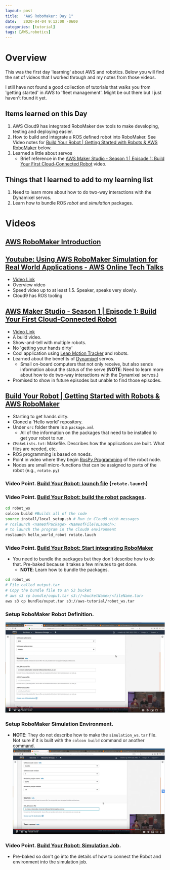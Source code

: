 ```yaml
---
layout: post
title:  "AWS RoboMaker: Day 1"
date:   2020-04-04 9:12:00 -0600
categories: [tutorial]
tags: [AWS,robotics]
---
```


# Overview

This was the first day 'learning' about AWS and robotics. Below you will find the set of videos that I worked through and my notes from those videos.

I still have not found a good collection of tutorials that walks you from 'getting started' in AWS to 'fleet management'. Might be out there but I just haven't found it yet.

## Items learned on this Day
1. AWS Cloud9 has integrated RoboMaker dev tools to make developing, testing and deploying easier.
2. How to build and integrate a ROS defined robot into RoboMaker.
    See Video notes for [Build Your Robot | Getting Started with Robots & AWS RoboMaker](https://youtu.be/4R4_GCiayD8) below.
3. Learned a little about servos 
    * Brief reference in the [AWS Maker Studio - Season 1 | Episode 1: Build Your First Cloud-Connected Robot](https://youtu.be/Paw7fkGUg18) video.

## Things that I learned to add to my learning list

1. Need to learn more about how to do two-way interactions with the Dynamixel servos.
2. Learn how to bundle ROS *robot* and *simulation* packages.


# Videos

## [AWS RoboMaker Introduction](https://us-east-2.console.aws.amazon.com/robomaker/home?region=us-east-2#sampleSimulationJobs)

## [Youtube: Using AWS RoboMaker Simulation for Real World Applications - AWS Online Tech Talks](https://youtu.be/eQYUAMFvpLg)
* [Video Link](https://youtu.be/eQYUAMFvpLg)
* Overview video
* Speed video up to at least 1.5. Speaker, speaks very slowly.
* Cloud9 has ROS tooling

## [AWS Maker Studio - Season 1 | Episode 1: Build Your First Cloud-Connected Robot](https://youtu.be/Paw7fkGUg18)
* [Video Link](https://youtu.be/Paw7fkGUg18)
* A build video. 
* Show-and-tell with multiple robots.
* No 'getting your hands dirty'
* Cool application using [Leap Motion Tracker](https://www.ultraleap.com/product/leap-motion-controller/) and robots.
* Learned about the benefits of [Dynamixel](http://www.robotis.us/dynamixel/) servos.
    * Small on-board computers that not only receive, but also sends information about the status of the serve (**NOTE**: Need to learn more about how to do two-way interactions with the Dynamixel servos.)
* Promised to show in future episodes but unable to find those episodes.

## [Build Your Robot | Getting Started with Robots & AWS RoboMaker](https://youtu.be/4R4_GCiayD8)
* Starting to get hands dirty.
* Cloned a 'Hello world' repository.
* Under `src` folder there is a `package.xml`
    * All of the information on the packages that need to be installed to get your robot to run.
* `CMakeLists.txt`: Makefile. Describes how the applications are built. What files are needed, etc.
* ROS programming is based on noeds.
* Point in video where they begin [RosPy Programming](https://youtu.be/4R4_GCiayD8?t=532) of the robot node.
* Nodes are small micro-functions that can be assigned to parts of the robot (e.g., `rotate.py`)
### Video Point. [Build Your Robot: launch file](https://youtu.be/4R4_GCiayD8?t=1380) (`rotate.launch`)
### Video Point. [Build Your Robot: build the robot packages](https://youtu.be/4R4_GCiayD8).
```bash
cd robot_ws
colcon build #Builds all of the code
source install/local_setup.sh # Run in Cloud9 with messages
# roslaunch <nameOfPackage> <NameofFileToLaunch>: 
# to launch the program in the Cloud9 environment
roslaunch hello_world_robot rotate.lauch  
```
### Video Point. [Build Your Robot: Start integrating RoboMaker](https://youtu.be/4R4_GCiayD8?t=2038)
* You need to bundle the packages but they don't describe how to do that. Pre-baked because it takes a few minutes to get done.
    * **NOTE**: Learn how to bundle the packages.
```bash
cd robot_ws
# File called output.tar
# Copy the bundle file to an S3 bucket
# aws s3 cp bundle/ouput.tar s3://<bucketName>/<fileName.tar>
aws s3 cp bundle/ouput.tar s3://aws-tutorial/robot_ws.tar
```
### Setup RoboMaker Robot Definition.
![RoboMaker Robot Definition](/assets/img/post_images/AWS-RoboMaker/AWS-RoboMaker-Robot-Variables.png)

### Setup RoboMaker Simulation Environment.
* **NOTE**: They do not describe how to make the `simulation_ws.tar` file. Not sure if it is built with the `colcon build` command or another command.
![RoboMaker Simulation Definition](/assets/img/post_images/AWS-RoboMaker/AWS-RoboMaker-Simulation-Variables.png)
### Video Point. [Build Your Robot: Simulation Job](https://youtu.be/4R4_GCiayD8?t=2430).
* Pre-baked so don't go into the details of how to connect the Robot and environment into the simulation job.



